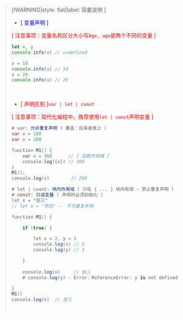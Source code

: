 <br/>

>[!WARNING|style: flat|label: 简要说明 ]
>
>- <span style='color:Blue'>[ 变量声明 ]</span>
>
>  <span style='color:red'>[ 注意事项：变量名称区分大小写`Age, age`是两个不同的变量 ]</span>
>
>```javascript
>let x, y
>console.info(x) // undefined
>
>x = 10
>console.info(x) // 10
>x = 20
>console.info(x) // 20
>
>
>```
>
><br/>
>
>- <span style='color:red'>[ 声明区别 ]`var | let | const`</span>
>
>  <span style='color:red'>[ 注意事项：现代化编程中，推荐使用`let | const`声明变量 ]</span>
>
>```csharp
># var: 允许重复声明 ( 覆盖：后来者居上 )
>var x = 100
>var x = 200
>
>function M1() {
>     var x = 300      // [ 函数作用域 ]
>     console.log({x}) // 300
>}
>M1();
>console.log(x)        // 200
>
>
>```
>
>```csharp
># let | count: 块内作用域 ( 只在 { ... } 块内有效 - 禁止重复声明 )
># const: 只读变量 ( 声明时必须初始化 ) 
>let x = "张三"
>// let x = "李四" -- 不可重复声明
>
>function M1() {
>
>     if (true) {
>
>         let x = 2, y = 3
>         console.log(x) // 2
>         console.log(y) // 3
>
>     }
>  
>     console.log(x)     // 张三
>     # console.log(y) - Error：ReferenceError: y is not defined
>
>}
>M1()
>console.log(x)  // 张三
>
>
>```
>
>
>
><br/>

